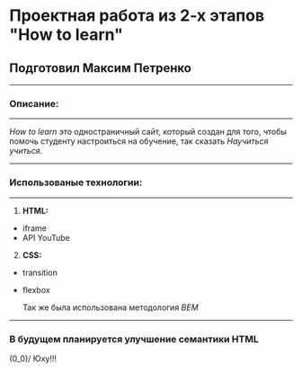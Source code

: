 # **Проектная работа из 2-х этапов "How to learn"**

## Подготовил Максим Петренко

---

### **Описание:**

---

_How to learn_ это одностраничный сайт, который создан для того, чтобы помочь студенту настроиться на обучение, так сказать _Научиться учиться_.

---

### **Использованые технологии:**

---

1. **HTML:**

- iframe
- API YouTube

2. **CSS:**

- transition
- flexbox

  Так же была использована методология _BEM_

---

### **В будущем планируется улучшение семантики HTML**

(0_0)/ Юху!!!
